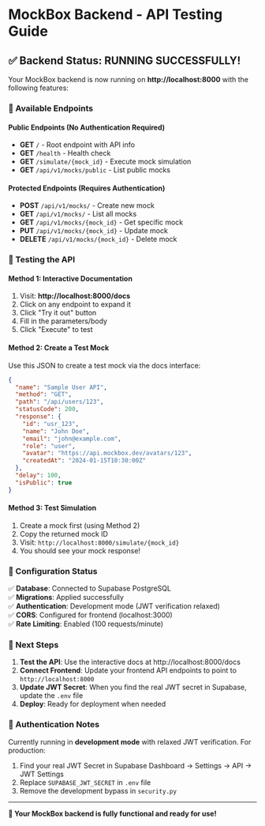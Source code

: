 # MockBox Backend - API Testing Guide

## ✅ Backend Status: RUNNING SUCCESSFULLY! 

Your MockBox backend is now running on **http://localhost:8000** with the following features:

### 🎯 Available Endpoints

#### Public Endpoints (No Authentication Required)
- **GET** `/` - Root endpoint with API info
- **GET** `/health` - Health check
- **GET** `/simulate/{mock_id}` - Execute mock simulation
- **GET** `/api/v1/mocks/public` - List public mocks

#### Protected Endpoints (Requires Authentication)
- **POST** `/api/v1/mocks/` - Create new mock
- **GET** `/api/v1/mocks/` - List all mocks 
- **GET** `/api/v1/mocks/{mock_id}` - Get specific mock
- **PUT** `/api/v1/mocks/{mock_id}` - Update mock
- **DELETE** `/api/v1/mocks/{mock_id}` - Delete mock

### 🧪 Testing the API

#### Method 1: Interactive Documentation
1. Visit: **http://localhost:8000/docs**
2. Click on any endpoint to expand it
3. Click "Try it out" button
4. Fill in the parameters/body
5. Click "Execute" to test

#### Method 2: Create a Test Mock
Use this JSON to create a test mock via the docs interface:

```json
{
  "name": "Sample User API",
  "method": "GET", 
  "path": "/api/users/123",
  "statusCode": 200,
  "response": {
    "id": "usr_123",
    "name": "John Doe",
    "email": "john@example.com",
    "role": "user",
    "avatar": "https://api.mockbox.dev/avatars/123",
    "createdAt": "2024-01-15T10:30:00Z"
  },
  "delay": 100,
  "isPublic": true
}
```

#### Method 3: Test Simulation
1. Create a mock first (using Method 2)
2. Copy the returned mock ID
3. Visit: `http://localhost:8000/simulate/{mock_id}`
4. You should see your mock response!

### 🔧 Configuration Status

✅ **Database**: Connected to Supabase PostgreSQL  
✅ **Migrations**: Applied successfully  
✅ **Authentication**: Development mode (JWT verification relaxed)  
✅ **CORS**: Configured for frontend (localhost:3000)  
✅ **Rate Limiting**: Enabled (100 requests/minute)  

### 🚀 Next Steps

1. **Test the API**: Use the interactive docs at http://localhost:8000/docs
2. **Connect Frontend**: Update your frontend API endpoints to point to `http://localhost:8000`
3. **Update JWT Secret**: When you find the real JWT secret in Supabase, update the `.env` file
4. **Deploy**: Ready for deployment when needed

### 🔐 Authentication Notes

Currently running in **development mode** with relaxed JWT verification. For production:
1. Find your real JWT Secret in Supabase Dashboard → Settings → API → JWT Settings
2. Replace `SUPABASE_JWT_SECRET` in `.env` file
3. Remove the development bypass in `security.py`

---

**🎉 Your MockBox backend is fully functional and ready for use!**

